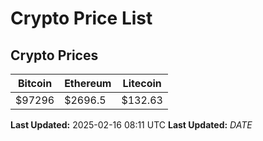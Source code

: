 # Crypto Price List

## Crypto Prices
| Bitcoin | Ethereum | Litecoin |
| ------- | -------- | -------- |
| $97296 | $2696.5 | $132.63 |
**Last Updated:** 2025-02-16 08:11 UTC
**Last Updated:** $DATE$
